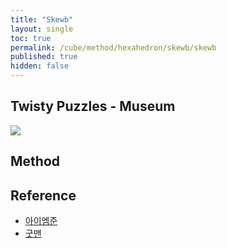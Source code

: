 ```yaml
---
title: "Skewb"
layout: single
toc: true
permalink: /cube/method/hexahedron/skewb/skewb
published: true
hidden: false
---
```


<head>
  <base target="_blank">
</head>



## Twisty Puzzles - Museum

<a href="https://twistypuzzles.com/app/museum/museum_showitem.php?pkey=621">
  <img src="https://twistypuzzles.com/museum/large/00621-02.jpg">
</a>



## Method



## Reference

- [아이엠준](https://youtu.be/5R3sU-_bMAI)
- [굿맨](https://youtu.be/2a594D-GrVs)
